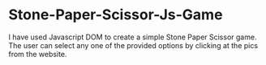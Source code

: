 # Stone-Paper-Scissor-Js-Game
I have used Javascript DOM to create a simple  Stone Paper Scissor game. The user can select any one of the provided options by clicking at the pics from the website. 


